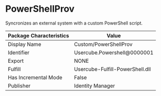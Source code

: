 # PowerShellProv

Syncronizes an external system with a custom PowerShell script.

| Package Characteristics | Value                           |
| ----------------------- | ------------------------------- |
| Display Name            | Custom/PowerShellProv           |
| Identifier              | Usercube.Powershell@0000001     |
| Export                  | NONE                            |
| Fulfill                 | Usercube-Fulfill-PowerShell.dll |
| Has Incremental Mode    | False                           |
| Publisher               | Identity Manager                |
